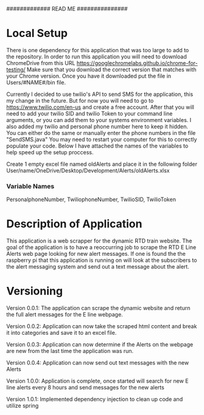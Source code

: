 #############   READ ME   ###############

# Local Setup

There is one dependency for this application that was too large to add to the repository. 
In order to run this application you will need  to download ChromeDrive from this URL 
https://googlechromelabs.github.io/chrome-for-testing/ 
Make sure that you download the correct version that matches with your Chrome version. 
Once you have it downloaded put the file in Users/#NAME#/bin file.

Currently I decided to use twilio's API to send SMS for the application, this my change in the 
future. But for now you will need to go to https://www.twilio.com/en-us and create a free account. 
After that you will need to add your twilio SID and twilio Token to your command line arguments, or you
can add them to your systems environment variables. I also added my twilio and personal phone number here
to keep it hidden. You can either do the same or manually enter the phone numbers in the file "SendSMS.java"
You may need to restart your computer for this to correctly populate your code. Below I have attached the names of
the variables to help speed up the setup proccess.

Create 1 empty excel file named oldAlerts and place it in the following folder
User/name/OneDrive/Desktop/Development/Alerts/oldAlerts.xlsx

### Variable Names
PersonalphoneNumber, TwiliophoneNumber, TwilioSID, TwilioToken



# Description of Application

This application is a web scrapper for the dynamic RTD train website. The goal of the application is to have a reoccurring job 
to scrape the RTD E Line Alerts web page looking for new alert messages. If one is found the the raspberry pi that this application is 
running on will look at the subscribers to the alert messaging system and send out a text message about the alert. 


# Versioning

Version 0.0.1:
The application can scrape the dynamic website and return the full alert messages for the E line
webpage. 

Version 0.0.2: Application can now take the scraped html content and break it into categories and save it to an excel file.

Version 0.0.3: Application can now determine if the Alerts on the webpage are new from the last time the application was run. 

Version 0.0.4: Application can now send out text messages with the new Alerts

Version 1.0.0: Application is complete, once started will search for new E line alerts every 8 hours and send messages for the new alerts

Version 1.0.1: Implemented dependency injection to clean up code and utilize spring

